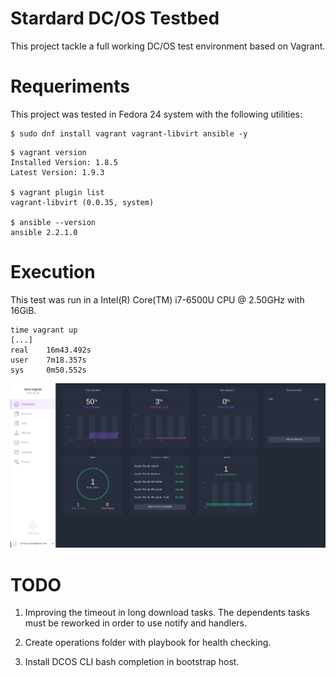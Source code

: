 # Stardard DC/OS Testbed

This project tackle a full working DC/OS test environment based on Vagrant.

# Requeriments

This project was tested in Fedora 24 system with the following utilities:

```
$ sudo dnf install vagrant vagrant-libvirt ansible -y
```

```
$ vagrant version
Installed Version: 1.8.5
Latest Version: 1.9.3

$ vagrant plugin list
vagrant-libvirt (0.0.35, system)

$ ansible --version
ansible 2.2.1.0
```

# Execution

This test was run in a Intel(R) Core(TM) i7-6500U CPU @ 2.50GHz with 16GiB.

```
time vagrant up
[...]
real    16m43.492s
user    7m18.357s
sys     0m50.552s
```
![DC/OS Dashboard](https://github.com/javiroman/reproducible-research/blob/master/vagrant-projects/dcos/img/dashboard.png)

# TODO

1. Improving the timeout in long download tasks. The dependents tasks must be
   reworked in order to use notify and handlers.

2. Create operations folder with playbook for health checking.

3. Install DCOS CLI bash completion in bootstrap host.







